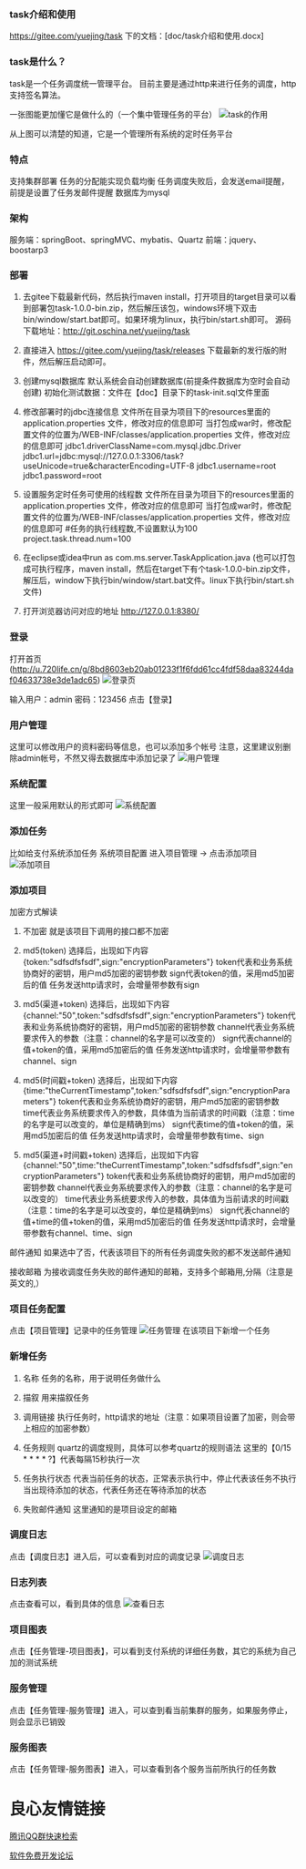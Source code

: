 ### task介绍和使用
https://gitee.com/yuejing/task 下的文档：[doc/task介绍和使用.docx]

### task是什么？
task是一个任务调度统一管理平台。
目前主要是通过http来进行任务的调度，http支持签名算法。

一张图能更加懂它是做什么的（一个集中管理任务的平台）
![task的作用](https://static.52jingya.com/syy/blog/2019/03/26/f3811dbcfc6f4246a45693f55dd6a3c8.png "task的作用")


从上图可以清楚的知道，它是一个管理所有系统的定时任务平台
### 特点

支持集群部署
任务的分配能实现负载均衡
任务调度失败后，会发送email提醒，前提是设置了任务发邮件提醒
数据库为mysql

### 架构

服务端：springBoot、springMVC、mybatis、Quartz
前端：jquery、boostarp3


### 部署

1. 去gitee下载最新代码，然后执行maven install，打开项目的target目录可以看到部署包task-1.0.0-bin.zip，然后解压该包，windows环境下双击bin/window/start.bat即可。如果环境为linux，执行bin/start.sh即可。
源码下载地址：http://git.oschina.net/yuejing/task

2. 直接进入 https://gitee.com/yuejing/task/releases 下载最新的发行版的附件，然后解压启动即可。

3. 创建mysql数据库
默认系统会自动创建数据库(前提条件数据库为空时会自动创建)
初始化测试数据：文件在【doc】目录下的task-init.sql文件里面

4. 修改部署时的jdbc连接信息
文件所在目录为项目下的resources里面的application.properties 文件，修改对应的信息即可
当打包成war时，修改配置文件的位置为/WEB-INF/classes/application.properties 文件，修改对应的信息即可
jdbc1.driverClassName=com.mysql.jdbc.Driver
jdbc1.url=jdbc:mysql://127.0.0.1:3306/task?useUnicode=true&characterEncoding=UTF-8
jdbc1.username=root
jdbc1.password=root

5. 设置服务定时任务可使用的线程数
文件所在目录为项目下的resources里面的application.properties 文件，修改对应的信息即可
当打包成war时，修改配置文件的位置为/WEB-INF/classes/application.properties 文件，修改对应的信息即可
#任务的执行线程数,不设置默认为100
project.task.thread.num=100

6. 在eclipse或idea中run as com.ms.server.TaskApplication.java (也可以打包成可执行程序，maven install，然后在target下有个task-1.0.0-bin.zip文件，解压后，window下执行bin/window/start.bat文件。linux下执行bin/start.sh文件)

7. 打开浏览器访问对应的地址
http://127.0.0.1:8380/

### 登录

打开首页(http://u.720life.cn/g/8bd8603eb20ab01233f1f6fdd61cc4fdf58daa83244daf04633738e3de1adc65) 
![登录页](https://static.52jingya.com/syy/blog/2019/03/26/600f991c7b1e4b2aaca884171d76e52e.png "登录页")

输入用户：admin
密码：123456
点击【登录】

### 用户管理

这里可以修改用户的资料密码等信息，也可以添加多个帐号
注意，这里建议别删除admin帐号，不然又得去数据库中添加记录了
![用户管理](https://static.52jingya.com/syy/blog/2019/03/26/bb3c22b0076f43c0aabeaf38d382be27.png "用户管理页")

### 系统配置

这里一般采用默认的形式即可
![系统配置](https://static.52jingya.com/syy/blog/2019/03/26/c6ffaeccf8994973b57ae15ac3ff37d0.png "系统配置页")


### 添加任务

比如给支付系统添加任务
系统项目配置
进入项目管理 -> 点击添加项目
![添加项目](https://static.52jingya.com/syy/blog/2019/03/26/5466f3cbaec24481aa78b92a18ce3289.png "添加项目页")


### 添加项目

加密方式解读
1. 不加密
就是该项目下调用的接口都不加密

2. md5(token)
选择后，出现如下内容
{token:"sdfsdfsfsdf",sign:"encryptionParameters"}
token代表和业务系统协商好的密钥，用户md5加密的密钥参数
sign代表token的值，采用md5加密后的值
任务发送http请求时，会增量带参数有sign

3. md5(渠道+token) 
选择后，出现如下内容
{channel:"50",token:"sdfsdfsfsdf",sign:"encryptionParameters"} 
token代表和业务系统协商好的密钥，用户md5加密的密钥参数
channel代表业务系统要求传入的参数（注意：channel的名字是可以改变的）
sign代表channel的值+token的值，采用md5加密后的值
任务发送http请求时，会增量带参数有channel、sign

4. md5(时间戳+token) 
选择后，出现如下内容
{time:"theCurrentTimestamp",token:"sdfsdfsfsdf",sign:"encryptionParameters"} 
token代表和业务系统协商好的密钥，用户md5加密的密钥参数
time代表业务系统要求传入的参数，具体值为当前请求的时间戳（注意：time的名字是可以改变的，单位是精确到ms）
sign代表time的值+token的值，采用md5加密后的值
任务发送http请求时，会增量带参数有time、sign

5. md5(渠道+时间戳+token) 
选择后，出现如下内容
{channel:"50",time:"theCurrentTimestamp",token:"sdfsdfsfsdf",sign:"encryptionParameters"} 
token代表和业务系统协商好的密钥，用户md5加密的密钥参数
channel代表业务系统要求传入的参数（注意：channel的名字是可以改变的）
time代表业务系统要求传入的参数，具体值为当前请求的时间戳（注意：time的名字是可以改变的，单位是精确到ms）
sign代表channel的值+time的值+token的值，采用md5加密后的值
任务发送http请求时，会增量带参数有channel、time、sign

邮件通知
如果选中了否，代表该项目下的所有任务调度失败的都不发送邮件通知

接收邮箱
为接收调度任务失败的邮件通知的邮箱，支持多个邮箱用,分隔（注意是英文的,）
### 项目任务配置

点击【项目管理】记录中的任务管理
![任务管理](https://static.52jingya.com/syy/blog/2019/03/26/b9ab11e6d38e48c6a9dc243534e0d74b.png "任务管理页")
在该项目下新增一个任务
 

### 新增任务

 
1. 名称
任务的名称，用于说明任务做什么

2. 描叙
用来描叙任务

3. 调用链接
执行任务时，http请求的地址（注意：如果项目设置了加密，则会带上相应的加密参数）

4. 任务规则
quartz的调度规则，具体可以参考quartz的规则语法
这里的【0/15 * * * * ?】代表每隔15秒执行一次

5. 任务执行状态
代表当前任务的状态，正常表示执行中，停止代表该任务不执行
当出现待添加的状态，代表任务还在等待添加的状态

6. 失败邮件通知
这里通知的是项目设定的邮箱

### 调度日志

点击【调度日志】进入后，可以查看到对应的调度记录
![调度日志](https://static.52jingya.com/syy/blog/2019/03/26/34f697ff23014b13bddd05e9201ef250.png "调度日志页")

### 日志列表

点击查看可以，看到具体的信息
![查看日志](https://static.52jingya.com/syy/blog/2019/03/26/154f9937bb9f4e0ea897c0c1e6a730bf.png "查看日志页")
 

### 项目图表

点击【任务管理-项目图表】，可以看到支付系统的详细任务数，其它的系统为自己加的测试系统
 

### 服务管理

点击【任务管理-服务管理】进入，可以查到看当前集群的服务，如果服务停止，则会显示已销毁
 

### 服务图表

点击【任务管理-服务图表】进入，可以查看到各个服务当前所执行的任务数
 


 # 良心友情链接

[腾讯QQ群快速检索](http://u.720life.cn/s/8cf73f7c)

[软件免费开发论坛](http://u.720life.cn/s/bbb01dc0)